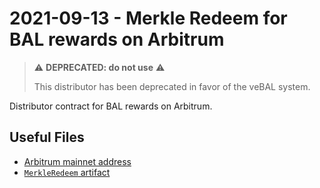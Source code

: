 # 2021-09-13 - Merkle Redeem for BAL rewards on Arbitrum

> ⚠️ **DEPRECATED: do not use** ⚠️
>
> This distributor has been deprecated in favor of the veBAL system.

Distributor contract for BAL rewards on Arbitrum.

## Useful Files

- [Arbitrum mainnet address](./output/arbitrum.json)
- [`MerkleRedeem` artifact](./artifact/MerkleRedeem.json)
